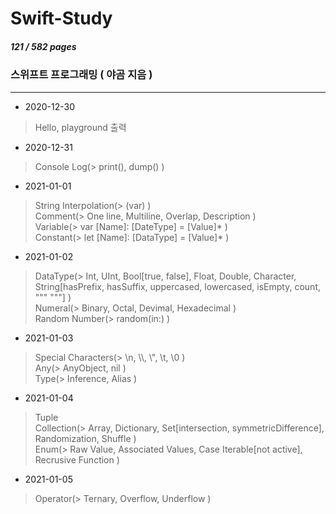 # Swift-Study
##### 121 / 582 pages
### 스위프트 프로그래밍 ( 야곰 지음 )
---

- 2020-12-30
>Hello, playground 출력

- 2020-12-31
>Console Log(> print(), dump() )    

- 2021-01-01
>String Interpolation(> \(var) )    
>Comment(> One line, Multiline, Overlap, Description )    
>Variable(> var [Name]: [DateType] = [Value]* )    
>Constant(> let [Name]: [DataType] = [Value]* )    

- 2021-01-02
>DataType(> Int, UInt, Bool[true, false], Float, Double, Character, String[hasPrefix, hasSuffix, uppercased, lowercased, isEmpty, count, """ """] )    
>Numeral(> Binary, Octal, Devimal, Hexadecimal )    
>Random Number(> random(in:) )    

- 2021-01-03
>Special Characters(> \n, \\\\, \\", \t, \0 )    
>Any(> AnyObject, nil )    
>Type(> Inference, Alias )    

- 2021-01-04
>Tuple    
>Collection(> Array, Dictionary, Set[intersection, symmetricDifference], Randomization, Shuffle )    
>Enum(> Raw Value, Associated Values, Case Iterable[not active], Recrusive Function )    

- 2021-01-05
>Operator(> Ternary, Overflow, Underflow )    